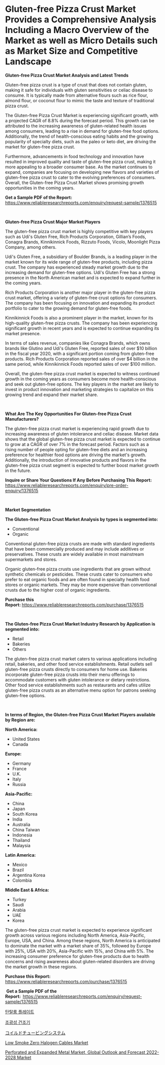 <p><h1>Gluten-free Pizza Crust Market Provides a Comprehensive Analysis Including a Macro Overview of the Market as well as Micro Details such as Market Size and Competitive Landscape</h1></p><p><strong>Gluten-free Pizza Crust Market Analysis and Latest Trends</strong></p>
<p><p>Gluten-free pizza crust is a type of crust that does not contain gluten, making it safe for individuals with gluten sensitivities or celiac disease to consume. It is typically made from alternative flours such as rice flour, almond flour, or coconut flour to mimic the taste and texture of traditional pizza crust.</p><p>The Gluten-free Pizza Crust Market is experiencing significant growth, with a projected CAGR of 8.8% during the forecast period. This growth can be attributed to the increasing awareness of gluten-related health issues among consumers, leading to a rise in demand for gluten-free food options. Additionally, the trend of health-conscious eating habits and the growing popularity of specialty diets, such as the paleo or keto diet, are driving the market for gluten-free pizza crust.</p><p>Furthermore, advancements in food technology and innovation have resulted in improved quality and taste of gluten-free pizza crust, making it more appealing to a broader consumer base. As the market continues to expand, companies are focusing on developing new flavors and varieties of gluten-free pizza crust to cater to the evolving preferences of consumers. Overall, the Gluten-free Pizza Crust Market shows promising growth opportunities in the coming years.</p></p>
<p><strong>Get a Sample PDF of the Report:&nbsp;</strong> <a href="https://www.reliableresearchreports.com/enquiry/request-sample/1376515">https://www.reliableresearchreports.com/enquiry/request-sample/1376515</a></p>
<p>&nbsp;</p>
<p><strong>Gluten-free Pizza Crust Major Market Players</strong></p>
<p><p>The gluten-free pizza crust market is highly competitive with key players such as Udi's Gluten Free, Rich Products Corporation, Gillian’s Foods, Conagra Brands, Kinnikinnick Foods, Rizzuto Foods, Vicolo, Moonlight Pizza Company, among others.</p><p>Udi's Gluten Free, a subsidiary of Boulder Brands, is a leading player in the market known for its wide range of gluten-free products, including pizza crust. The company has experienced steady market growth due to the increasing demand for gluten-free options. Udi's Gluten Free has a strong presence in the North American market and is expected to expand further in the coming years.</p><p>Rich Products Corporation is another major player in the gluten-free pizza crust market, offering a variety of gluten-free crust options for consumers. The company has been focusing on innovation and expanding its product portfolio to cater to the growing demand for gluten-free foods.</p><p>Kinnikinnick Foods is also a prominent player in the market, known for its high-quality gluten-free pizza crusts. The company has been experiencing significant growth in recent years and is expected to continue expanding its market presence.</p><p>In terms of sales revenue, companies like Conagra Brands, which owns brands like Glutino and Udi's Gluten Free, reported sales of over $10 billion in the fiscal year 2020, with a significant portion coming from gluten-free products. Rich Products Corporation reported sales of over $4 billion in the same period, while Kinnikinnick Foods reported sales of over $100 million.</p><p>Overall, the gluten-free pizza crust market is expected to witness continued growth in the coming years as consumers become more health-conscious and seek out gluten-free options. The key players in the market are likely to invest in product innovation and marketing strategies to capitalize on this growing trend and expand their market share.</p></p>
<p>&nbsp;</p>
<p><strong>What Are The Key Opportunities For Gluten-free Pizza Crust Manufacturers?</strong></p>
<p><p>The gluten-free pizza crust market is experiencing rapid growth due to increasing awareness of gluten intolerance and celiac disease. Market data shows that the global gluten-free pizza crust market is expected to continue to grow at a CAGR of over 7% in the forecast period. Factors such as a rising number of people opting for gluten-free diets and an increasing preference for healthier food options are driving the market's growth. Additionally, the introduction of innovative products and flavors in the gluten-free pizza crust segment is expected to further boost market growth in the future.</p></p>
<p><strong>Inquire or Share Your Questions If Any Before Purchasing This Report:</strong> <a href="https://www.reliableresearchreports.com/enquiry/pre-order-enquiry/1376515">https://www.reliableresearchreports.com/enquiry/pre-order-enquiry/1376515</a></p>
<p>&nbsp;</p>
<p><strong>Market Segmentation</strong></p>
<p><strong>The Gluten-free Pizza Crust Market Analysis by types is segmented into:</strong></p>
<p><ul><li>Conventional</li><li>Organic</li></ul></p>
<p><p>Conventional gluten-free pizza crusts are made with standard ingredients that have been commercially produced and may include additives or preservatives. These crusts are widely available in most mainstream supermarkets and stores.</p><p>Organic gluten-free pizza crusts use ingredients that are grown without synthetic chemicals or pesticides. These crusts cater to consumers who prefer to eat organic foods and are often found in specialty health food stores or organic markets. They may be more expensive than conventional crusts due to the higher cost of organic ingredients.</p></p>
<p><strong>Purchase this Report:&nbsp;</strong><a href="https://www.reliableresearchreports.com/purchase/1376515">https://www.reliableresearchreports.com/purchase/1376515</a></p>
<p>&nbsp;</p>
<p><strong>The Gluten-free Pizza Crust Market Industry Research by Application is segmented into:</strong></p>
<p><ul><li>Retail</li><li>Bakeries</li><li>Others</li></ul></p>
<p><p>The gluten-free pizza crust market caters to various applications including retail, bakeries, and other food service establishments. Retail outlets sell gluten-free pizza crusts directly to consumers for home use. Bakeries incorporate gluten-free pizza crusts into their menu offerings to accommodate customers with gluten intolerance or dietary restrictions. Other food service establishments such as restaurants and cafes utilize gluten-free pizza crusts as an alternative menu option for patrons seeking gluten-free options.</p></p>
<p>&nbsp;</p>
<p><strong>In terms of Region, the Gluten-free Pizza Crust Market Players available by Region are:</strong></p>
<p>
    <p> <strong> North America: </strong>
        <ul>
            <li>United States</li>
            <li>Canada</li>
        </ul>
        </p> 
    <p> <strong> Europe: </strong>
        <ul>
            <li>Germany</li>
            <li>France</li>
            <li>U.K.</li>
            <li>Italy</li>
            <li>Russia</li>
        </ul>
        </p> 
    <p> <strong> Asia-Pacific: </strong>
        <ul>
            <li>China</li>
            <li>Japan</li>
            <li>South Korea</li>
            <li>India</li>
            <li>Australia</li>
            <li>China Taiwan</li>
            <li>Indonesia</li>
            <li>Thailand</li>
            <li>Malaysia</li>
        </ul>
        </p> 
    <p> <strong> Latin America: </strong>
        <ul>
            <li>Mexico</li>
            <li>Brazil</li>
            <li>Argentina Korea</li>
            <li>Colombia</li>
        </ul>
        </p> 
    <p> <strong> Middle East & Africa: </strong>
        <ul>
            <li>Turkey</li>
            <li>Saudi</li>
            <li>Arabia</li>
            <li>UAE</li>
            <li>Korea</li>
        </ul>
    </p>
    </p>
<p><p>The gluten-free pizza crust market is expected to experience significant growth across various regions including North America, Asia-Pacific, Europe, USA, and China. Among these regions, North America is anticipated to dominate the market with a market share of 35%, followed by Europe with 25%, USA with 20%, Asia-Pacific with 15%, and China with 5%. The increasing consumer preference for gluten-free products due to health concerns and rising awareness about gluten-related disorders are driving the market growth in these regions.</p></p>
<p><strong>Purchase this Report: </strong><a href="https://www.reliableresearchreports.com/purchase/1376515">https://www.reliableresearchreports.com/purchase/1376515</a></p>
<p>&nbsp;<strong>Get a Sample PDF of the Report:&nbsp;&nbsp;</strong><a href="https://www.reliableresearchreports.com/enquiry/request-sample/1376515">https://www.reliableresearchreports.com/enquiry/request-sample/1376515</a></p>
<p><strong></strong></p>
<p><p><a href="https://medium.com/@tommywilkinsblakev5p335aqoc/%ED%83%84%ED%83%88%EB%A3%B8-%ED%8C%90%EB%A7%A4-%EC%8B%9C%EC%9E%A5-%EB%B6%84%EC%84%9D-%EA%B8%80%EB%A1%9C%EB%B2%8C-%EC%82%B0%EC%97%85-%EC%A0%84%EB%A7%9D-%EB%B0%8F-%EC%98%88%EC%B8%A1-2024%EB%85%84%EB%B6%80%ED%84%B0-2031%EB%85%84%EA%B9%8C%EC%A7%80-a9fa5e3d847d">탄탈룸 플레이트</a></p><p><a href="https://medium.com/@tommywilkinsblakev5p335aqoc/%EC%9A%B0%EC%9C%A0%EA%B0%80-%EB%A7%8E%EC%9D%80-%EA%B1%B4%EC%A1%B0%EA%B8%B0-%EC%8B%9C%EC%9E%A5-%EB%B6%84%EC%84%9D-%EA%B7%B8%EC%9D%98-cagr-%EC%8B%9C%EC%9E%A5-%EC%84%B8%EB%B6%84%ED%99%94-%EB%B0%8F-%EC%84%B8%EA%B3%84-%EC%82%B0%EC%97%85-%EA%B0%9C%EC%9A%94-9f9e64de8fcb">조광성 건조기</a></p><p><a href="https://medium.com/@lorenzaschmeler/%E3%82%B3%E3%82%A4%E3%83%AB%E3%83%81%E3%83%A5%E3%83%BC%E3%83%93%E3%83%B3%E3%82%B0%E3%82%B7%E3%82%B9%E3%83%86%E3%83%A0%E5%B8%82%E5%A0%B4-2031%E5%B9%B4%E3%81%BE%E3%81%A7%E3%81%AE%E6%88%90%E5%8A%9F%E3%81%99%E3%82%8B%E3%83%93%E3%82%B8%E3%83%8D%E3%82%B9%E6%88%A6%E7%95%A5%E3%81%AE%E3%82%AB%E3%82%AE-7aac85f3bb8d">コイルドチュービングシステム</a></p><p><a href="https://view.publitas.com/reportprime-1/low-smoke-zero-halogen-cables-market-size-and-growth-market-segmentation-regional-and-country-breakdowns-and-market-trends-for-period-from-2024-2031/">Low Smoke Zero Halogen Cables Market</a></p><p><a href="https://cute-banjo-8ca.notion.site/Perforated-and-Expanded-Metal-Market-Global-Outlook-and-Forecast-2022-2028-Market-A-Comprehensive--72b875d5e6ce4c8a99b2bc7e1d715e42">Perforated and Expanded Metal Market, Global Outlook and Forecast 2022-2028 Market</a></p></p>
